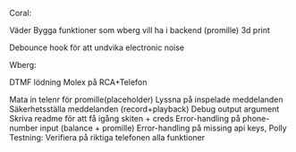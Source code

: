 Coral:

Väder
Bygga funktioner som wberg vill ha i backend (promille)
3d print

Debounce hook för att undvika electronic noise

Wberg:

DTMF lödning
Molex på RCA+Telefon

Mata in telenr för promille(placeholder)
Lyssna på inspelade meddelanden
Säkerhetsställa meddelanden (record+playback)
Debug output argument
Skriva readme för att få igång skiten + creds
Error-handling på phone-number input (balance + promille)
Error-handling på missing api keys, Polly
Testning: Verifiera på riktiga telefonen alla funktioner